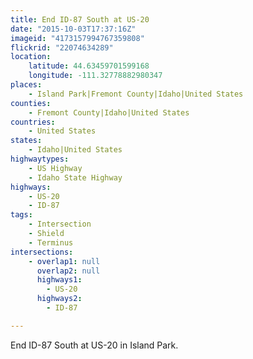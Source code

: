```yaml
---
title: End ID-87 South at US-20
date: "2015-10-03T17:37:16Z"
imageid: "4173157994767359808"
flickrid: "22074634289"
location:
    latitude: 44.63459701599168
    longitude: -111.32778882980347
places:
    - Island Park|Fremont County|Idaho|United States
counties:
    - Fremont County|Idaho|United States
countries:
    - United States
states:
    - Idaho|United States
highwaytypes:
    - US Highway
    - Idaho State Highway
highways:
    - US-20
    - ID-87
tags:
    - Intersection
    - Shield
    - Terminus
intersections:
    - overlap1: null
      overlap2: null
      highways1:
        - US-20
      highways2:
        - ID-87

---
```

End ID-87 South at US-20 in Island Park.
